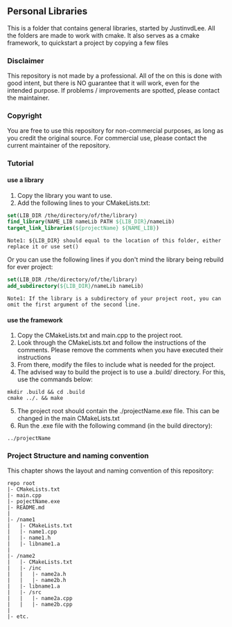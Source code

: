 ## Personal Libraries
This is a folder that contains general libraries, started by JustinvdLee.
All the folders are made to work with cmake.
It also serves as a cmake framework, to quickstart a project by copying a few files

### Disclaimer
This repository is not made by a professional.
All of the on this is done with good intent, but there is NO guarantee that it will work, even for the intended purpose.
If problems / improvements are spotted, please contact the maintainer.

### Copyright
You are free to use this repository for non-commercial purposes, as long as you credit the original source.
For commercial use, please contact the current maintainer of the repository.

### Tutorial
#### use a library
1. Copy the library you want to use.
2. Add the following lines to your CMakeLists.txt:
```CMake
set(LIB_DIR /the/directory/of/the/library)
find_library(NAME_LIB nameLib PATH ${LIB_DIR}/nameLib)
target_link_libraries(${projectName} ${NAME_LIB})
```
```text
Note1: ${LIB_DIR} should equal to the location of this folder, either replace it or use set()
```
Or you can use the following lines if you don't mind the library being rebuild for ever project:
```CMake
set(LIB_DIR /the/directory/of/the/library)
add_subdirectory(${LIB_DIR}/nameLib nameLib)
```
```text
Note1: If the library is a subdirectory of your project root, you can omit the first argument of the second line.
```

#### use the framework
1. Copy the CMakeLists.txt and main.cpp to the project root.
2. Look through the CMakeLists.txt and follow the instructions of the comments.
    Please remove the comments when you have executed their instructions
3. From there, modify the files to include what is needed for the project.
4. The advised way to build the project is to use a .build/ directory. For this, use the commands below:
```shell
mkdir .build && cd .build
cmake ../. && make
```
5. The project root should contain the ./projectName.exe file. This can be changed in the main CMakeLists.txt
6. Run the .exe file with the following command (in the build directory):
```shell
../projectName
```

### Project Structure and naming convention
This chapter shows the layout and naming convention of this repository:
```text
repo root
|- CMakeLists.txt
|- main.cpp
|- pojectName.exe
|- README.md
|
|- /name1
|   |- CMakeLists.txt
|   |- name1.cpp
|   |- name1.h
|   |- libname1.a
|
|- /name2
|   |- CMakeLists.txt
|   |- /inc
|   |   |- name2a.h
|   |   |- name2b.h
|   |- libname1.a
|   |- /src
|   |   |- name2a.cpp
|   |   |- name2b.cpp
|
|- etc.
```
